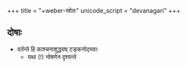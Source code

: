 +++
title = "+weber-स्रोतः"
unicode_script = "devanagari"
+++

## दोषाः
- वर्तन्ते हि काश्चनाशुद्धयष् टङ्कनोद्भवाः 
  - यथा (!) न्वेषणेन दृश्यन्ते

